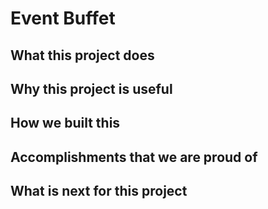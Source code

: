 Event Buffet
==================
## What this project does


## Why this project is useful

## How we built this 

## Accomplishments that we are proud of 

## What is next for this project